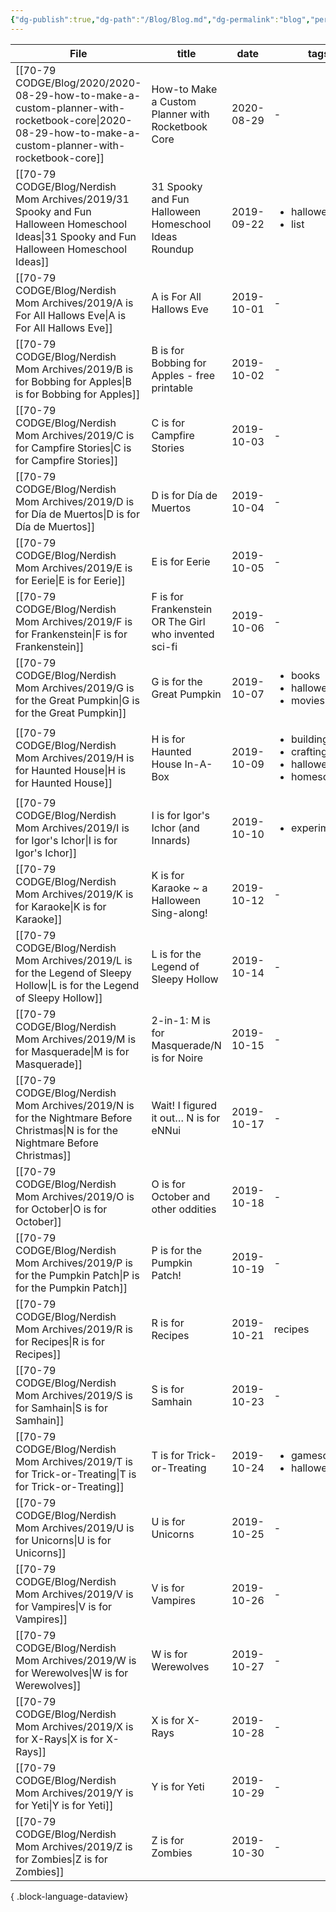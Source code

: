 ```yaml
---
{"dg-publish":true,"dg-path":"/Blog/Blog.md","dg-permalink":"blog","permalink":"/blog/","created":"","updated":""}
---
```



| File                                                                                                                                                    | title                                                 | date       | tags                                                                             | categories                                     |
| ------------------------------------------------------------------------------------------------------------------------------------------------------- | ----------------------------------------------------- | ---------- | -------------------------------------------------------------------------------- | ---------------------------------------------- |
| [[70-79 CODGE/Blog/2020/2020-08-29-how-to-make-a-custom-planner-with-rocketbook-core\|2020-08-29-how-to-make-a-custom-planner-with-rocketbook-core]] | How-to Make a Custom Planner with Rocketbook Core     | 2020-08-29 | \-                                                                               | archive                                        |
| [[70-79 CODGE/Blog/Nerdish Mom Archives/2019/31 Spooky and Fun Halloween Homeschool Ideas\|31 Spooky and Fun Halloween Homeschool Ideas]]            | 31 Spooky and Fun Halloween Homeschool Ideas Roundup  | 2019-09-22 | <ul><li>halloween</li><li>list</li></ul>                                         | <ul><li>homeschool</li></ul>                   |
| [[70-79 CODGE/Blog/Nerdish Mom Archives/2019/A is For All Hallows Eve\|A is For All Hallows Eve]]                                                    | A is For All Hallows Eve                              | 2019-10-01 | \-                                                                               | <ul><li>homeschool</li></ul>                   |
| [[70-79 CODGE/Blog/Nerdish Mom Archives/2019/B is for Bobbing for Apples\|B is for Bobbing for Apples]]                                              | B is for Bobbing for Apples - free printable          | 2019-10-02 | \-                                                                               | <ul><li>homeschool</li></ul>                   |
| [[70-79 CODGE/Blog/Nerdish Mom Archives/2019/C is for Campfire Stories\|C is for Campfire Stories]]                                                  | C is for Campfire Stories                             | 2019-10-03 | \-                                                                               | <ul><li>parenting</li></ul>                    |
| [[70-79 CODGE/Blog/Nerdish Mom Archives/2019/D is for Día de Muertos\|D is for Día de Muertos]]                                                      | D is for Día de Muertos                               | 2019-10-04 | \-                                                                               | <ul><li>homeschool</li></ul>                   |
| [[70-79 CODGE/Blog/Nerdish Mom Archives/2019/E is for Eerie\|E is for Eerie]]                                                                        | E is for Eerie                                        | 2019-10-05 | \-                                                                               | <ul><li>homeschool</li></ul>                   |
| [[70-79 CODGE/Blog/Nerdish Mom Archives/2019/F is for Frankenstein\|F is for Frankenstein]]                                                          | F is for Frankenstein OR The Girl who invented sci-fi | 2019-10-06 | \-                                                                               | homeschool                                     |
| [[70-79 CODGE/Blog/Nerdish Mom Archives/2019/G is for the Great Pumpkin\|G is for the Great Pumpkin]]                                                | G is for the Great Pumpkin                            | 2019-10-07 | <ul><li>books</li><li>halloween</li><li>movies</li></ul>                         | <ul><li>parenting</li></ul>                    |
| [[70-79 CODGE/Blog/Nerdish Mom Archives/2019/H is for Haunted House\|H is for Haunted House]]                                                        | H is for Haunted House In-A-Box                       | 2019-10-09 | <ul><li>building</li><li>crafting</li><li>halloween</li><li>homeschool</li></ul> | <ul><li>homeschool</li><li>parenting</li></ul> |
| [[70-79 CODGE/Blog/Nerdish Mom Archives/2019/I is for Igor's Ichor\|I is for Igor's Ichor]]                                                          | I is for Igor's Ichor (and Innards)                   | 2019-10-10 | <ul><li>experiments</li></ul>                                                    | <ul><li>homeschool</li></ul>                   |
| [[70-79 CODGE/Blog/Nerdish Mom Archives/2019/K is for Karaoke\|K is for Karaoke]]                                                                    | K is for Karaoke ~ a Halloween Sing-along!            | 2019-10-12 | \-                                                                               | <ul><li>parenting</li></ul>                    |
| [[70-79 CODGE/Blog/Nerdish Mom Archives/2019/L is for the Legend of Sleepy Hollow\|L is for the Legend of Sleepy Hollow]]                            | L is for the Legend of Sleepy Hollow                  | 2019-10-14 | \-                                                                               | <ul><li>homeschool</li></ul>                   |
| [[70-79 CODGE/Blog/Nerdish Mom Archives/2019/M is for Masquerade\|M is for Masquerade]]                                                              | 2-in-1: M is for Masquerade/N is for Noire            | 2019-10-15 | \-                                                                               | <ul><li>parenting</li></ul>                    |
| [[70-79 CODGE/Blog/Nerdish Mom Archives/2019/N is for the Nightmare Before Christmas\|N is for the Nightmare Before Christmas]]                      | Wait! I figured it out… N is for eNNui                | 2019-10-17 | \-                                                                               | <ul><li>parenting</li></ul>                    |
| [[70-79 CODGE/Blog/Nerdish Mom Archives/2019/O is for October\|O is for October]]                                                                    | O is for October and other oddities                   | 2019-10-18 | \-                                                                               | <ul><li>homeschool</li><li>parenting</li></ul> |
| [[70-79 CODGE/Blog/Nerdish Mom Archives/2019/P is for the Pumpkin Patch\|P is for the Pumpkin Patch]]                                                | P is for the Pumpkin Patch!                           | 2019-10-19 | \-                                                                               | <ul><li>homeschool</li><li>parenting</li></ul> |
| [[70-79 CODGE/Blog/Nerdish Mom Archives/2019/R is for Recipes\|R is for Recipes]]                                                                    | R is for Recipes                                      | 2019-10-21 | recipes                                                                          | <ul><li>kitchen</li></ul>                      |
| [[70-79 CODGE/Blog/Nerdish Mom Archives/2019/S is for Samhain\|S is for Samhain]]                                                                    | S is for Samhain                                      | 2019-10-23 | \-                                                                               | <ul><li>homeschool</li></ul>                   |
| [[70-79 CODGE/Blog/Nerdish Mom Archives/2019/T is for Trick-or-Treating\|T is for Trick-or-Treating]]                                                | T is for Trick-or-Treating                            | 2019-10-24 | <ul><li>gameschooling</li><li>halloween</li></ul>                                | <ul><li>homeschool</li></ul>                   |
| [[70-79 CODGE/Blog/Nerdish Mom Archives/2019/U is for Unicorns\|U is for Unicorns]]                                                                  | U is for Unicorns                                     | 2019-10-25 | \-                                                                               | <ul><li>homeschool</li></ul>                   |
| [[70-79 CODGE/Blog/Nerdish Mom Archives/2019/V is for Vampires\|V is for Vampires]]                                                                  | V is for Vampires                                     | 2019-10-26 | \-                                                                               | <ul><li>homeschool</li></ul>                   |
| [[70-79 CODGE/Blog/Nerdish Mom Archives/2019/W is for Werewolves\|W is for Werewolves]]                                                              | W is for Werewolves                                   | 2019-10-27 | \-                                                                               | <ul><li>homeschool</li><li>parenting</li></ul> |
| [[70-79 CODGE/Blog/Nerdish Mom Archives/2019/X is for X-Rays\|X is for X-Rays]]                                                                      | X is for X-Rays                                       | 2019-10-28 | \-                                                                               | <ul><li>homeschool</li></ul>                   |
| [[70-79 CODGE/Blog/Nerdish Mom Archives/2019/Y is for Yeti\|Y is for Yeti]]                                                                          | Y is for Yeti                                         | 2019-10-29 | \-                                                                               | <ul><li>homeschool</li></ul>                   |
| [[70-79 CODGE/Blog/Nerdish Mom Archives/2019/Z is for Zombies\|Z is for Zombies]]                                                                    | Z is for Zombies                                      | 2019-10-30 | \-                                                                               | <ul><li>spins</li></ul>                        |

{ .block-language-dataview}